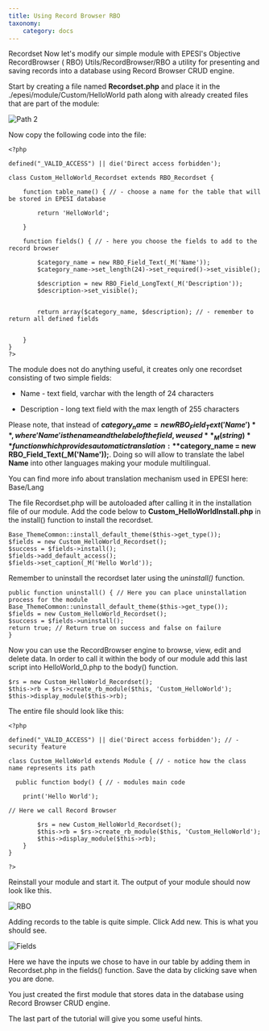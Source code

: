 ```yaml
---
title: Using Record Browser RBO
taxonomy:
    category: docs
---
```


Recordset
Now let's modify our simple module with EPESI's Objective RecordBrowser ( RBO) Utils/RecordBrowser/RBO a utility for presenting and saving records into a database using Record Browser CRUD engine.

Start by creating a file named **Recordset.php** and place it in the ./epesi/module/Custom/HelloWorld path along with already created files that are part of the module:

![Path 2](/images/path_2.png)

Now copy the following code into the file:

	<?php
 
	defined("_VALID_ACCESS") || die('Direct access forbidden');
 
	class Custom_HelloWorld_Recordset extends RBO_Recordset {
 
    	function table_name() { // - choose a name for the table that will be stored in EPESI database
 
        	return 'HelloWorld';
 
    	}
 
    	function fields() { // - here you choose the fields to add to the record browser
 
        	$category_name = new RBO_Field_Text(_M('Name'));
        	$category_name->set_length(24)->set_required()->set_visible();
 
        	$description = new RBO_Field_LongText(_M('Description'));
        	$description->set_visible();
 
 
        	return array($category_name, $description); // - remember to return all defined fields
 
 
    	}
	}
	?>

The module does not do anything useful, it creates only one recordset consisting of two simple fields:

* Name - text field, varchar with the length of 24 characters

* Description - long text field with the max length of 255 characters

Please note, that instead of **$category_name = new RBO_Field_Text('Name')**, where 'Name' is the name and the label of the field, we used **_M(string)** function which provides automatic translation: **$category_name = new RBO_Field_Text(_M('Name'));**. Doing so will allow to translate the label **Name** into other languages making your module multilingual.

You can find more info about translation mechanism used in EPESI here: Base/Lang

The file Recordset.php will be autoloaded after calling it in the installation file of our module. Add the code below to **Custom_HelloWorldInstall.php** in the install() function to install the recordset.

	Base_ThemeCommon::install_default_theme($this->get_type());
	$fields = new Custom_HelloWorld_Recordset();
	$success = $fields->install();
	$fields->add_default_access();
	$fields->set_caption(_M('Hello World'));

Remember to uninstall the recordset later using the *uninstall()* function.

 	public function uninstall() { // Here you can place uninstallation process for the module
  	Base_ThemeCommon::uninstall_default_theme($this->get_type());
  	$fields = new Custom_HelloWorld_Recordset();
  	$success = $fields->uninstall();
  	return true; // Return true on success and false on failure
	}

Now you can use the RecordBrowser engine to browse, view, edit and delete data. In order to call it within the body of our module add this last script into HelloWorld_0.php to the body() function.

	$rs = new Custom_HelloWorld_Recordset();
	$this->rb = $rs->create_rb_module($this, 'Custom_HelloWorld');
	$this->display_module($this->rb);

The entire file should look like this:

	<?php
  
	defined("_VALID_ACCESS") || die('Direct access forbidden'); // - security feature
  
	class Custom_HelloWorld extends Module { // - notice how the class name represents its path
  
      public function body() { // - modules main code
  
    	print('Hello World');
 
	// Here we call Record Browser
 
        	$rs = new Custom_HelloWorld_Recordset();
        	$this->rb = $rs->create_rb_module($this, 'Custom_HelloWorld');
        	$this->display_module($this->rb);
    	}
	}
  
	?>

Reinstall your module and start it. The output of your module should now look like this.

![RBO](/images/RBO.png)

Adding records to the table is quite simple. Click Add new. This is what you should see.

![Fields](/images/fields.png)

Here we have the inputs we chose to have in our table by adding them in Recordset.php in the fields() function. Save the data by clicking save when you are done.

You just created the first module that stores data in the database using Record Browser CRUD engine.

The last part of the tutorial will give you some useful hints.